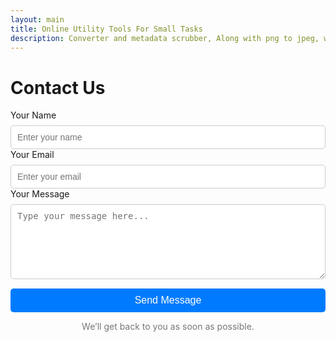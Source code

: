 ```yaml
---
layout: main
title: Online Utility Tools For Small Tasks
description: Converter and metadata scrubber, Along with png to jpeg, wav to mp3, Recet Image & Much more;
---
```

 <title>Contact Us</title>
<style>
 input, textarea, button {
            width: 100%;
            padding: 10px;
            margin-top: 8px;
            border: 1px solid #ccc;
            border-radius: 5px;
            font-size: 14px;
        }
        textarea {
            resize: vertical;
            min-height: 120px;
        }
        button {
            background: #007bff;
            color: white;
            border: none;
            font-size: 16px;
            cursor: pointer;
            margin-top: 15px;
        }
        button:hover {
            background: #0056b3;
        }
        .note {
            text-align: center;
            font-size: 14px;
            color: #777;
            margin-top: 10px;
        }
    </style>
<div class="container">
    <h1>Contact Us</h1>
    <form id="contactForm">
        <label for="name">Your Name</label>
        <input type="text" id="name" name="name" placeholder="Enter your name" required>
        <label for="email">Your Email</label>
        <input type="email" id="email" name="email" placeholder="Enter your email" required>
        <label for="message">Your Message</label>
        <textarea id="message" name="message" placeholder="Type your message here..." required></textarea>
        <button type="submit">Send Message</button>
    </form>
    <p class="note">We’ll get back to you as soon as possible.</p>
</div>

<script>
    document.getElementById("contactForm").addEventListener("submit", function(event) {
        event.preventDefault();
        alert("Form submitted! You can now integrate this with your email sending logic.");
    });
</script>

